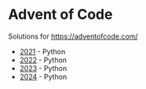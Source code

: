 # Advent of Code

Solutions for https://adventofcode.com/

- [2021](./2021) - Python
- [2022](./2022) - Python
- [2023](./2023) - Python
- [2024](./2024) - Python
